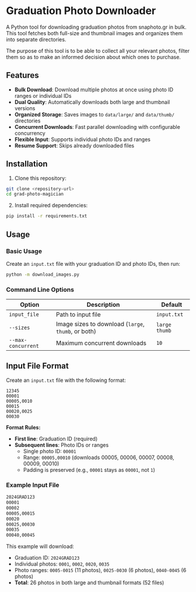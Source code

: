 # Graduation Photo Downloader

A Python tool for downloading graduation photos from snaphoto.gr in bulk. This tool fetches both full-size and thumbnail images and organizes them into separate directories.

The purpose of this tool is to be able to collect all your relevant photos, filter them so as to make an informed decision about which ones to purchase.

## Features

- **Bulk Download**: Download multiple photos at once using photo ID ranges or individual IDs
- **Dual Quality**: Automatically downloads both large and thumbnail versions
- **Organized Storage**: Saves images to `data/large/` and `data/thumb/` directories
- **Concurrent Downloads**: Fast parallel downloading with configurable concurrency
- **Flexible Input**: Supports individual photo IDs and ranges
- **Resume Support**: Skips already downloaded files

## Installation

1. Clone this repository:
```bash
git clone <repository-url>
cd grad-photo-magician
```

2. Install required dependencies:
```bash
pip install -r requirements.txt
```

## Usage

### Basic Usage

Create an `input.txt` file with your graduation ID and photo IDs, then run:

```bash
python -m download_images.py
```

### Command Line Options

| Option | Description | Default |
|--------|-------------|---------|
| `input_file` | Path to input file | `input.txt` |
| `--sizes` | Image sizes to download (`large`, `thumb`, or both) | `large thumb` |
| `--max-concurrent` | Maximum concurrent downloads | `10` |

## Input File Format

Create an `input.txt` file with the following format:

```
12345
00001
00005,0010
00015
00020,0025
00030
```

**Format Rules:**
- **First line**: Graduation ID (required)
- **Subsequent lines**: Photo IDs or ranges
  - Single photo ID: `00001`
  - Range: `00005,00010` (downloads 00005, 00006, 00007, 00008, 00009, 00010)
  - Padding is preserved (e.g., `00001` stays as `00001`, not `1`)

### Example Input File

```txt
2024GRAD123
00001
00002
00005,00015
00020
00025,00030
00035
00040,00045
```

This example will download:
- Graduation ID: `2024GRAD123`
- Individual photos: `0001`, `0002`, `0020`, `0035`
- Photo ranges: `0005-0015` (11 photos), `0025-0030` (6 photos), `0040-0045` (6 photos)
- **Total**: 26 photos in both large and thumbnail formats (52 files)



